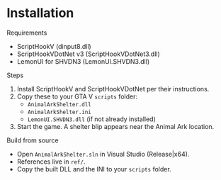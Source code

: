 # Installation

Requirements
- ScriptHookV (dinput8.dll)
- ScriptHookVDotNet v3 (ScriptHookVDotNet3.dll)
- LemonUI for SHVDN3 (LemonUI.SHVDN3.dll)

Steps
1. Install ScriptHookV and ScriptHookVDotNet per their instructions.
2. Copy these to your GTA V `scripts` folder:
   - `AnimalArkShelter.dll`
   - `AnimalArkShelter.ini`
   - `LemonUI.SHVDN3.dll` (if not already installed)
3. Start the game. A shelter blip appears near the Animal Ark location.

Build from source
- Open `AnimalArkShelter.sln` in Visual Studio (Release|x64).
- References live in `ref/`.
- Copy the built DLL and the INI to your `scripts` folder.

